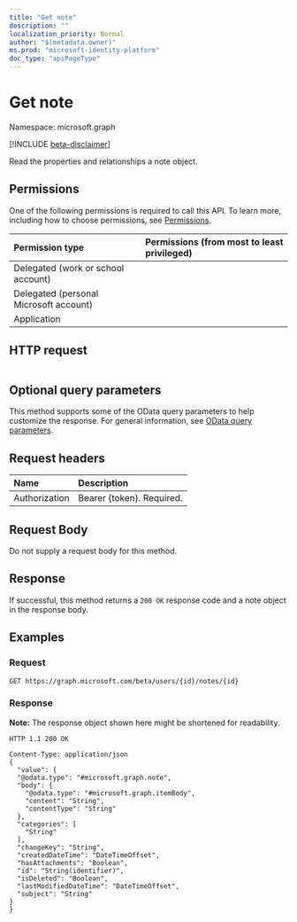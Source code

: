 ```yaml
---
title: "Get note"
description: ""
localization_priority: Normal
author: "$(metadata.owner)"
ms.prod: "microsoft-identity-platform"
doc_type: "apiPageType"
---
```


# Get note

Namespace: microsoft.graph

[!INCLUDE [beta-disclaimer](../../includes/beta-disclaimer.md)]

Read the properties and relationships a note object.

## Permissions

One of the following permissions is required to call this API. To learn more, including how to choose permissions, see [Permissions](/graph/permissions-reference).

| Permission type                        | Permissions (from most to least privileged) |
| :------------------------------------- | :------------------------------------------ |
| Delegated (work or school account)     |                                             |
| Delegated (personal Microsoft account) |                                             |
| Application                            |                                             |

## HTTP request

<!-- {
  "blockType": "ignored"
}
-->

```http

```

## Optional query parameters

This method supports some of the OData query parameters to help customize the response. For general information, see [OData query parameters](/graph/query-parameters).

## Request headers

| Name          | Description               |
| :------------ | :------------------------ |
| Authorization | Bearer {token}. Required. |

## Request Body

<!-- Actions and Functions -->

<!-- CRUD Methods -->

Do not supply a request body for this method.

## Response

If successful, this method returns a `200 OK` response code and a note object in the response body.

## Examples

### Request

<!-- {
  "blockType": "request",
  "name": "get_note"
}
-->

```http
GET https://graph.microsoft.com/beta/users/{id}/notes/{id}

```

### Response

**Note:** The response object shown here might be shortened for readability.

<!-- {
  "blockType": "response",
  "truncated": true,
  "@odata.type": "Microsoft.OutlookServices.note"
}
-->

```http
HTTP 1.1 200 OK

Content-Type: application/json
{
  "value": {
  "@odata.type": "#microsoft.graph.note",
  "body": {
    "@odata.type": "#microsoft.graph.itemBody",
    "content": "String",
    "contentType": "String"
  },
  "categories": [
    "String"
  ],
  "changeKey": "String",
  "createdDateTime": "DateTimeOffset",
  "hasAttachments": "Boolean",
  "id": "String(identifier)",
  "isDeleted": "Boolean",
  "lastModifiedDateTime": "DateTimeOffset",
  "subject": "String"
}
}

```

